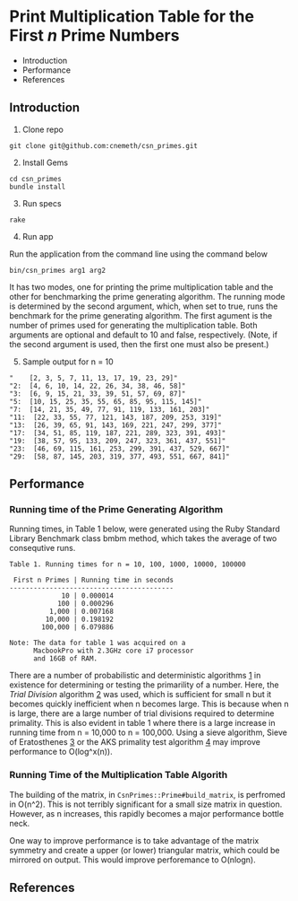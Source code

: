 Print Multiplication Table for the First *n* Prime Numbers
==========================================================

- Introduction
- Performance
- References

Introduction
------------

1. Clone repo
```
git clone git@github.com:cnemeth/csn_primes.git
```

2. Install Gems
```
cd csn_primes
bundle install
```

3. Run specs
```
rake
```

4. Run app

Run the application from the command line using the command
below
```
bin/csn_primes arg1 arg2
```
It has two modes, one for printing the prime multiplication
table and the other for benchmarking the prime generating algorithm.
The running mode is determined by the second argument, which,
when set to true, runs the benchmark for the prime generating
algorithm. The first agument is the number of primes used for
generating the multiplication table. Both arguments are optional
and default to 10 and false, respectively. (Note, if the second
argument is used, then the first one must also be present.)

5. Sample output for n = 10
```
"    [2, 3, 5, 7, 11, 13, 17, 19, 23, 29]"
"2:  [4, 6, 10, 14, 22, 26, 34, 38, 46, 58]"
"3:  [6, 9, 15, 21, 33, 39, 51, 57, 69, 87]"
"5:  [10, 15, 25, 35, 55, 65, 85, 95, 115, 145]"
"7:  [14, 21, 35, 49, 77, 91, 119, 133, 161, 203]"
"11:  [22, 33, 55, 77, 121, 143, 187, 209, 253, 319]"
"13:  [26, 39, 65, 91, 143, 169, 221, 247, 299, 377]"
"17:  [34, 51, 85, 119, 187, 221, 289, 323, 391, 493]"
"19:  [38, 57, 95, 133, 209, 247, 323, 361, 437, 551]"
"23:  [46, 69, 115, 161, 253, 299, 391, 437, 529, 667]"
"29:  [58, 87, 145, 203, 319, 377, 493, 551, 667, 841]"
```

Performance
-----------

### Running time of the Prime Generating Algorithm

Running times, in Table 1 below, were generated using the
Ruby Standard Library Benchmark class bmbm method, which
takes the average of two consequtive runs.

    Table 1. Running times for n = 10, 100, 1000, 10000, 100000

     First n Primes | Running time in seconds
    -----------------------------------------
                 10 | 0.000014
                100 | 0.000296
              1,000 | 0.007168
             10,000 | 0.198192
            100,000 | 6.079886

    Note: The data for table 1 was acquired on a
          MacbookPro with 2.3GHz core i7 processor
          and 16GB of RAM.

There are a number of probabilistic and deterministic
algorithms [1] in existence for determining or testing
the primarility of a number. Here, the *Trial Division*
algorithm [2] was used, which is sufficient for small n
but it becomes quickly inefficient when n becomes large.
This is because when n is large, there are a large number
of trial divisions required to determine primality. This
is also evident in table 1 where there is a large increase
in running time from n = 10,000 to n = 100,000. Using a
sieve algorithm, Sieve of Eratosthenes [3] or the
AKS primality test algorithm [4] may improve performance
to O(log^x(n)).

### Running Time of the Multiplication Table Algorith

The building of the matrix, in `CsnPrimes::Prime#build_matrix`,
is perfromed in O(n^2). This is not terribly significant
for a small size matrix in question. However, as n increases,
this rapidly becomes a major performance bottle neck.

One way to improve performance is to take advantage of the
matrix symmetry and create a upper (or lower) triangular
matrix, which could be mirrored on output. This would
improve perforemance to O(nlogn).

References
----------

[1]: https://en.wikipedia.org/wiki/Prime_number "Prime Number"
[2]: https://en.wikipedia.org/wiki/Trial_division "Trial division"
[3]: https://en.wikipedia.org/wiki/Sieve_of_Eratosthenes "Sieve of Eratosthenes"
[4]: https://en.wikipedia.org/wiki/AKS_primality_test "AKS primality test"
